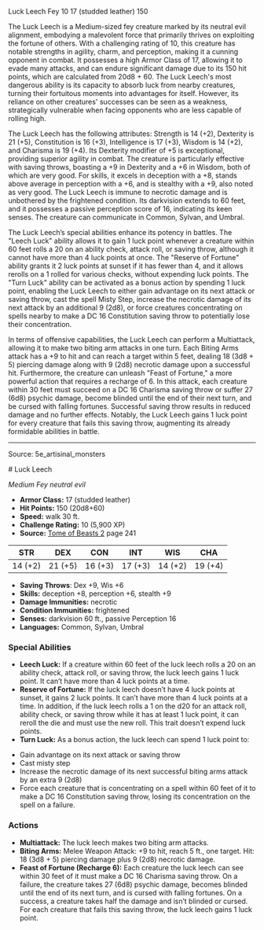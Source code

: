 <MonsterName/>Luck Leech</MonsterName>
<CreatureType/>Fey</CreatureType>
<CR/>10</CR>
<AC/>17 (studded leather)</AC>
<HP/>150</HP>
<summary>The Luck Leech is a Medium-sized fey creature marked by its neutral evil alignment, embodying a malevolent force that primarily thrives on exploiting the fortune of others. With a challenging rating of 10, this creature has notable strengths in agility, charm, and perception, making it a cunning opponent in combat. It possesses a high Armor Class of 17, allowing it to evade many attacks, and can endure significant damage due to its 150 hit points, which are calculated from 20d8 + 60. The Luck Leech's most dangerous ability is its capacity to absorb luck from nearby creatures, turning their fortuitous moments into advantages for itself. However, its reliance on other creatures' successes can be seen as a weakness, strategically vulnerable when facing opponents who are less capable of rolling high.</summary>

<detail>

The Luck Leech has the following attributes: Strength is 14 (+2), Dexterity is 21 (+5), Constitution is 16 (+3), Intelligence is 17 (+3), Wisdom is 14 (+2), and Charisma is 19 (+4). Its Dexterity modifier of +5 is exceptional, providing superior agility in combat. The creature is particularly effective with saving throws, boasting a +9 in Dexterity and a +6 in Wisdom, both of which are very good. For skills, it excels in deception with a +8, stands above average in perception with a +6, and is stealthy with a +9, also noted as very good. The Luck Leech is immune to necrotic damage and is unbothered by the frightened condition. Its darkvision extends to 60 feet, and it possesses a passive perception score of 16, indicating its keen senses. The creature can communicate in Common, Sylvan, and Umbral.

The Luck Leech’s special abilities enhance its potency in battles. The "Leech Luck" ability allows it to gain 1 luck point whenever a creature within 60 feet rolls a 20 on an ability check, attack roll, or saving throw, although it cannot have more than 4 luck points at once. The "Reserve of Fortune" ability grants it 2 luck points at sunset if it has fewer than 4, and it allows rerolls on a 1 rolled for various checks, without expending luck points. The "Turn Luck" ability can be activated as a bonus action by spending 1 luck point, enabling the Luck Leech to either gain advantage on its next attack or saving throw, cast the spell Misty Step, increase the necrotic damage of its next attack by an additional 9 (2d8), or force creatures concentrating on spells nearby to make a DC 16 Constitution saving throw to potentially lose their concentration.

In terms of offensive capabilities, the Luck Leech can perform a Multiattack, allowing it to make two biting arm attacks in one turn. Each Biting Arms attack has a +9 to hit and can reach a target within 5 feet, dealing 18 (3d8 + 5) piercing damage along with 9 (2d8) necrotic damage upon a successful hit. Furthermore, the creature can unleash "Feast of Fortune," a more powerful action that requires a recharge of 6. In this attack, each creature within 30 feet must succeed on a DC 16 Charisma saving throw or suffer 27 (6d8) psychic damage, become blinded until the end of their next turn, and be cursed with falling fortunes. Successful saving throw results in reduced damage and no further effects. Notably, the Luck Leech gains 1 luck point for every creature that fails this saving throw, augmenting its already formidable abilities in battle.</detail>



---

Source: 5e_artisinal_monsters

<statblock>
# Luck Leech

*Medium* *Fey* *neutral evil*

- **Armor Class:** 17 (studded leather)
- **Hit Points:** 150 (20d8+60)
- **Speed:** walk 30 ft.
- **Challenge Rating:** 10 (5,900 XP)
- **Source:** [Tome of Beasts 2](https://koboldpress.com/kpstore/product/tome-of-beasts-2-for-5th-edition) page 241

| STR | DEX | CON | INT | WIS | CHA |
| --- | --- | --- | --- | --- | --- |
| 14 (+2) | 21 (+5) | 16 (+3) | 17 (+3) | 14 (+2) | 19 (+4) |

- **Saving Throws**: Dex +9, Wis +6
- **Skills:** deception +8, perception +6, stealth +9
- **Damage Immunities:** necrotic
- **Condition Immunities:** frightened
- **Senses:** darkvision 60 ft., passive Perception 16
- **Languages:** Common, Sylvan, Umbral

### Special Abilities

- **Leech Luck:** If a creature within 60 feet of the luck leech rolls a 20 on an ability check, attack roll, or saving throw, the luck leech gains 1 luck point. It can’t have more than 4 luck points at a time.
- **Reserve of Fortune:** If the luck leech doesn’t have 4 luck points at sunset, it gains 2 luck points. It can’t have more than 4 luck points at a time. In addition, if the luck leech rolls a 1 on the d20 for an attack roll, ability check, or saving throw while it has at least 1 luck point, it can reroll the die and must use the new roll. This trait doesn’t expend luck points.
- **Turn Luck:** As a bonus action, the luck leech can spend 1 luck point to: 
* Gain advantage on its next attack or saving throw 
* Cast misty step
* Increase the necrotic damage of its next successful biting arms attack by an extra 9 (2d8) 
* Force each creature that is concentrating on a spell within 60 feet of it to make a DC 16 Constitution saving throw, losing its concentration on the spell on a failure.

### Actions

- **Multiattack:** The luck leech makes two biting arm attacks.
- **Biting Arms:** Melee Weapon Attack: +9 to hit, reach 5 ft., one target. Hit: 18 (3d8 + 5) piercing damage plus 9 (2d8) necrotic damage.
- **Feast of Fortune (Recharge 6):** Each creature the luck leech can see within 30 feet of it must make a DC 16 Charisma saving throw. On a failure, the creature takes 27 (6d8) psychic damage, becomes blinded until the end of its next turn, and is cursed with falling fortunes. On a success, a creature takes half the damage and isn’t blinded or cursed. For each creature that fails this saving throw, the luck leech gains 1 luck point.


</statblock>


